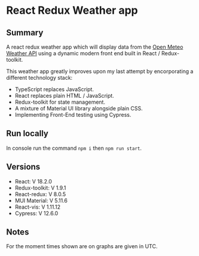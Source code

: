 # React Redux Weather app

## Summary

A react redux weather app which will display data from the [Open Meteo Weather API](https://open-meteo.com/en/docs) using a dynamic modern front end built in React / Redux-toolkit.

This weather app greatly improves upon my last attempt by encorporating a different technology stack:
- TypeScript replaces JavaScript.
- React replaces plain HTML / JavaScript.
- Redux-toolkit for state management.
- A mixture of Material UI library alongside plain CSS.
- Implementing Front-End testing using Cypress.

## Run locally

In console run the command `npm i` then `npm run start`.


## Versions

- React: V 18.2.0
- Redux-toolkit: V 1.9.1
- React-redux: V 8.0.5
- MUI Material: V 5.11.6
- React-vis: V 1.11.12
- Cypress: V 12.6.0

## Notes

For the moment times shown are on graphs are given in UTC. 

